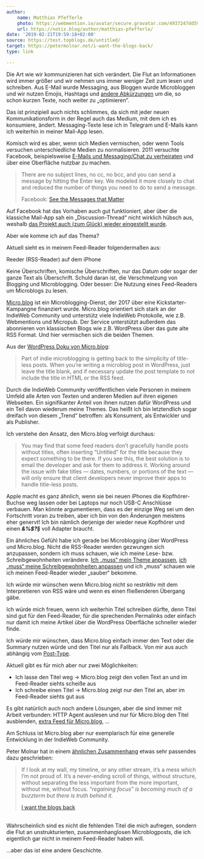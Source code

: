```yaml
---
author:
    name: Matthias Pfefferle
    photo: https://webmention.io/avatar/secure.gravatar.com/4937247dd597f4199f42e5d56c8172c2025efeff5209a49bf049b93ea489474d.jpg
    url: https://notiz.blog/author/matthias-pfefferle/
date: '2019-02-21T19:59:18+02:00'
source: https://test.topblogs.de/untitled/
target: https://petermolnar.net/i-want-the-blogs-back/
type: link

---
```


<p>Die Art wie wir kommunizieren hat sich verändert. Die Flut an Informationen wird immer größer und wir nehmen uns immer weniger Zeit zum lesen und schreiben. Aus E-Mail wurde Messaging, aus Bloggen wurde Microbloggen und wir nutzen Emojis, Hashtags und <a href="https://notiz.blog/2017/10/04/readability/">andere Abkürzungen</a> um die, so schon kurzen Texte, noch weiter zu „optimieren“.</p>



<p>Das ist prinzipiell auch nichts schlimmes, da sich mit jeder neuen Kommunikationsform in der Regel auch das Medium, mit dem ich es konsumiere, ändert. Messaging-Texte lese ich in Telegram und E-Mails kann ich weiterhin in meiner Mail-App lesen.</p>



<p>Komisch wird es aber, wenn sich Medien vermischen, oder wenn Tools versuchen unterschiedliche Medien zu normalisieren. 2011 versuchte Facebook, beispielsweise <a href="https://www.facebook.com/notes/facebook/see-the-messages-that-matter/452288242130">E-Mails und Messaging/Chat zu verheiraten</a> und über eine Oberfläche nutzbar zu machen.</p>



<blockquote>
<p>There are no subject lines, no cc, no bcc, and you can send a message by hitting the Enter key. We modeled it more closely to chat and reduced the number of things you need to do to send a message.</p>
Facebook: <a href="https://www.facebook.com/notes/facebook/see-the-messages-that-matter/452288242130">See the Messages that Matter</a>
</blockquote>



<p>Auf Facebook hat das Vorhaben auch gut funktioniert, aber über die klassiche Mail-App sah ein „Discussion-Thread“ nicht wirklich hübsch aus, weshalb <a href="https://www.theverge.com/2014/2/24/5443454/facebook-retires-its-email-service">das Projekt auch (zum Glück) wieder eingestellt wurde</a>.</p>



<p>Aber wie komme ich auf das Thema?</p>



<p>Aktuell sieht es in meinem Feed-Reader folgendermaßen aus:</p>



<img src="https://notiz.blog/wp-content/uploads/2019/02/reeder-no-titles-feed-576x1024.png" alt="" />Reeder (RSS-Reader) auf dem iPhone



<p>Keine Überschriften, komische Überschriften, nur das Datum oder sogar der ganze Text als Überschrift. Schuld daran ist, die Verschmelzung von Blogging und Microblogging. Oder besser: Die Nutzung eines Feed-Readers um Microblogs zu lesen.</p>



<p><a href="https://micro.blog">Micro.blog</a> ist ein Microblogging-Dienst, der 2017 über eine Kickstarter-Kampangne finanziert wurde. Micro.blog orientiert sich stark an der IndieWeb Community und unterstütz viele IndieWeb Protokolle, wie z.B. Webmentions und Micropub. Der Service unterstützt außerdem das abonnieren von klassischen Blogs wie z.B. WordPress über das gute alte RSS Format. Und hier vermischen sich die beiden Themen.</p>



<p>Aus der <a href="http://help.micro.blog/2018/setting-up-wordpress/#no-titles">WordPress Doku von Micro.blog</a>:</p>



<blockquote><p>Part of indie microblogging is getting back to the simplicity of title-less posts. When you’re writing a microblog post in WordPress, just leave the title blank, and if necessary update the post template to not include the title in HTML or the RSS feed.</p></blockquote>



<p>Durch die IndieWeb Community veröffentlichen viele Personen in meinem Umfeld alle Arten von Texten und anderen Medien auf ihren eigenen Webseiten. Ein signifikanter Anteil von ihnen nutzen dafür WordPress und ein Teil davon wiederum meine Themes. Das heißt ich bin letztendlich sogar dreifach von diesem „Trend“ betroffen: als Konsument, als Entwickler und als Publisher.</p>



<p>Ich verstehe den Ansatz, den Micro.blog verfolgt durchaus:</p>



<blockquote>
<p>You may find that some feed readers don’t gracefully handle posts without titles, often inserting “Untitled” for the title because they expect something to be there. If you see this, the best solution is to email the developer and ask for them to address it. Working around the issue with fake titles — dates, numbers, or portions of the text — will only ensure that client developers never improve their apps to handle title-less posts.</p>
<p></p>
</blockquote>



<p>Apple macht es ganz ähnlich, wenn sie bei neuen iPhones die Kopfhörer-Buchse weg lassen oder bei Laptops nur noch USB-C Anschlüsse verbauen. Man könnte argumentieren, dass es der einzige Weg sei um den Fortschritt voran zu treiben, aber ich bin von den Änderungen meistens eher genervt! Ich bin nämlich derjenige der wieder neue Kopfhörer und einen <strong><em>&amp;%$?§</em></strong> voll Adapter braucht.</p>



<p>Ein ähnliches Gefühl habe ich gerade bei Microblogging über WordPress und Micro.blog. Nicht die RSS-Reader werden gezwungen sich anzupassen, sondern ich muss schauen, wie ich meine Lese- bzw. Schreibgewohnheiten verändere. <a href="https://micro.blog/MrHenko/170619">Ich „muss“ mein Theme anpassen</a>, <a href="https://github.com/pfefferle/wordpress-webmention/issues/166">ich „muss“ meine Schreibgewohnheiten anpassen</a> und ich „muss“ schauen wie ich meinen Feed-Reader wieder „sauber“ bekomme.</p>



<p>Ich würde mir wünschen wenn Micro.blog nicht so restriktiv mit dem Interpretieren von RSS wäre und wenn es einen fließenderen Übergang gäbe.</p>



<p>Ich würde mich freuen, wenn ich weiterhin Titel schreiben dürfte, denn Titel sind gut für den Feed-Reader, für die sprechenden Permalinks oder einfach nur damit ich meine Artikel über die WordPress Oberfläche schneller wieder finde.</p>



<p>Ich würde mir wünschen, dass Micro.blog einfach immer den Text oder die Summary nutzen würde und den Titel nur als Fallback. Von mir aus auch abhängig vom <a href="https://www.w3.org/TR/post-type-discovery/">Post-Type</a>.</p>



<p>Aktuell gibt es für mich aber nur zwei Möglichkeiten:</p>



<ul>
<li>Ich lasse den Titel weg -&gt; Micro.blog zeigt den vollen Text an und im Feed-Reader siehts scheiße aus</li>
<li>Ich schreibe einen Titel -&gt; Micro.blog zeigt nur den Titel an, aber im Feed-Reader siehts gut aus</li>
</ul>



<p>Es gibt natürlich auch noch andere Lösungen, aber die sind immer mit Arbeit verbunden: HTTP Agent auslesen und nur für Micro.blog den Titel ausblenden, <a href="https://github.com/glueckpress/micro.blog">extra Feed für Micro.blog</a>, …</p>



<p>Am Schluss ist Micro.blog aber nur exemplarisch für eine generelle Entwicklung in der IndieWeb Community.</p>



<p>Peter Molnar hat in einem <a href="https://petermolnar.net/i-want-the-blogs-back/">ähnlichen Zusammenhang</a> etwas sehr passendes dazu geschrieben:</p>



<blockquote>
<p>If I look at my wall, my timeline, or any other stream, it’s a mess  which I’m not proud of. It’s a never-ending scroll of things, without  structure, without separating the less important from the more  important, without me, without focus. <em>“regaining focus” is becoming much of a buzzterm but there is truth behind it.</em></p>
<a href="https://petermolnar.net/i-want-the-blogs-back/index.html">I want the blogs back</a>
</blockquote>



<p><br />Wahrscheinlich sind es nicht die fehlenden Titel die mich aufregen, sondern die Flut an unstrukturierten, zusammenhanglosen Microblogposts, die ich eigentlich gar nicht in meinem Feed-Reader haben will.</p>



<p>…aber das ist eine andere Geschichte.</p>
